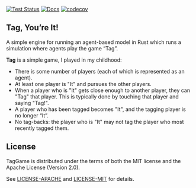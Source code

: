 [![Test Status](https://github.com/TimDiekmann/TagGame/actions/workflows/test.yml/badge.svg?branch=main&event=push)](https://github.com/TimDiekmann/TagGame/actions/workflows/test.yml)
[![Docs](https://img.shields.io/static/v1?label=docs&message=main&color=5479ab)](https://timdiekmann.github.io/TagGame/tag_game/index.html)
[![codecov](https://codecov.io/gh/TimDiekmann/TagGame/branch/main/graph/badge.svg?token=RW5JNUBCXQ)](https://codecov.io/gh/TimDiekmann/TagGame)

Tag, You’re It!
---------------

A simple engine for running an agent-based model in Rust which runs a simulation where agents play the game “Tag”.

**Tag** is a simple game, I played in my childhood:
- There is some number of players (each of which is represented as an agent).
- At least one player is "It" and pursues the other players.
- When a player who is "It" gets close enough to another player, they can "Tag" that player. This is typically done by touching that player and saying "Tag!".
- A player who has been tagged becomes "It", and the tagging player is no longer “It”.
- No tag-backs: the player who is "It" may not tag the player who most recently tagged them.


License
-------

TagGame is distributed under the terms of both the MIT license and the Apache License (Version 2.0).

See [LICENSE-APACHE](https://github.com/TimDiekmann/TagGame/blob/master/LICENSE-APACHE) and [LICENSE-MIT](https://github.com/TimDiekmann/TagGame/blob/master/LICENSE-MIT) for details.

